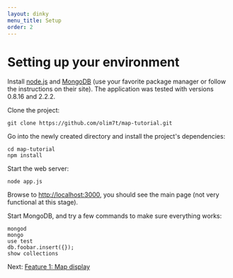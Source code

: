```yaml
---
layout: dinky
menu_title: Setup
order: 2
---
```


# Setting up your environment

Install [node.js](http://nodejs.org/) and [MongoDB](http://www.mongodb.org/) (use your
favorite package manager or follow the instructions on their site).
The application was tested with versions 0.8.16 and 2.2.2.

Clone the project:

    git clone https://github.com/olim7t/map-tutorial.git

Go into the newly created directory and install the project's dependencies:

    cd map-tutorial
    npm install

Start the web server:

    node app.js

Browse to [http://localhost:3000](http://localhost:3000), you should see the main page
(not very functional at this stage).

Start MongoDB, and try a few commands to make sure everything works:

    mongod
    mongo
    use test
    db.foobar.insert({});
    show collections

Next: [Feature 1: Map display](display.html)